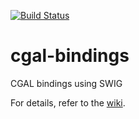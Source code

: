 [![Build Status](https://travis-ci.com/CGAL/cgal-swig-bindings.svg?branch=master)](https://travis-ci.com/CGAL/cgal-swig-bindings)

# cgal-bindings
CGAL bindings using SWIG

For details, refer to the [wiki](https://github.com/CGAL/cgal-swig-bindings/wiki).

